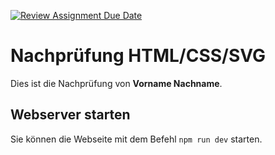 [![Review Assignment Due Date](https://classroom.github.com/assets/deadline-readme-button-22041afd0340ce965d47ae6ef1cefeee28c7c493a6346c4f15d667ab976d596c.svg)](https://classroom.github.com/a/6LaVJ1Fp)
# Nachprüfung HTML/CSS/SVG

Dies ist die Nachprüfung von **Vorname Nachname**.

## Webserver starten

Sie können die Webseite mit dem Befehl `npm run dev` starten.
